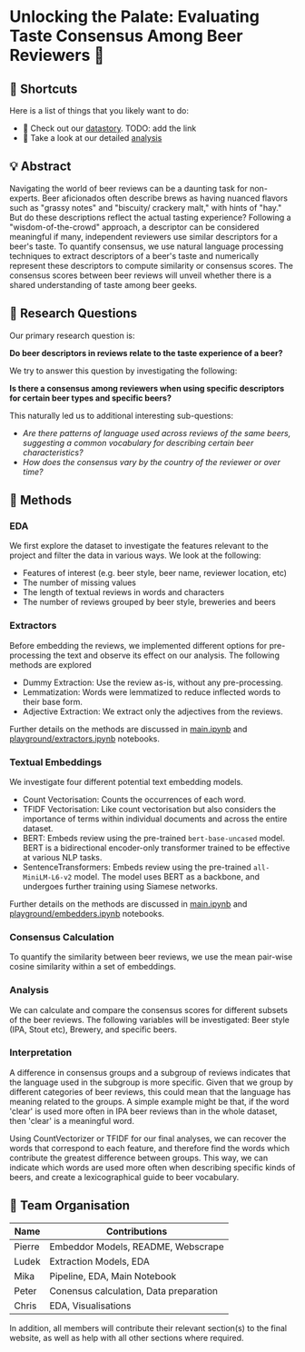 # Unlocking the Palate: Evaluating Taste Consensus Among Beer Reviewers 🍺

## 🔗 Shortcuts

Here is a list of things that you likely want to do:

- 🍿 Check out our [datastory](). TODO: add the link
- 🧪 Take a look at our detailed [analysis](main.ipynb) 

## 💡 Abstract

Navigating the world of beer reviews can be a daunting task for non-experts. Beer aficionados often describe brews as having nuanced flavors such as "grassy notes" and "biscuity/ crackery malt," with hints of "hay." But do these descriptions reflect the actual tasting experience? Following a "wisdom-of-the-crowd" approach, a descriptor can be considered meaningful if many, independent reviewers use similar descriptors for a beer's taste. To quantify consensus, we use natural language processing techniques to extract descriptors of a beer's taste and numerically represent these descriptors to compute similarity or consensus scores. The consensus scores between beer reviews will unveil whether there is a shared understanding of taste among beer geeks.

## 🔎 Research Questions

Our primary research question is:

**Do beer descriptors in reviews relate to the taste experience of a beer?**

We try to answer this question by investigating the following:

**Is there a consensus among reviewers when using specific descriptors for certain beer types and specific beers?**

This naturally led us to additional interesting sub-questions:

- *Are there patterns of language used across reviews of the same beers, suggesting a common vocabulary for describing certain beer characteristics?*
- *How does the consensus vary by the country of the reviewer or over time?*

## 🔮 Methods

### EDA

We first explore the dataset to investigate the features relevant to the project and filter the data in various ways. We look at the following:

- Features of interest (e.g. beer style, beer name, reviewer location, etc)
- The number of missing values
- The length of textual reviews in words and characters
- The number of reviews grouped by beer style, breweries and beers

### Extractors

Before embedding the reviews, we implemented different options for pre-processing the text and observe its effect on our analysis. The following methods are explored

- Dummy Extraction: Use the review as-is, without any pre-processing.
- Lemmatization: Words were lemmatized to reduce inflected words to their base form.
- Adjective Extraction: We extract only the adjectives from the reviews.

Further details on the methods are discussed in [main.ipynb](main.ipynb) and [playground/extractors.ipynb](playground/extractors.ipynb) notebooks.

### Textual Embeddings

We investigate four different potential text embedding models.

- Count Vectorisation: Counts the occurrences of each word.
- TFIDF Vectorisation: Like count vectorisation but also considers the importance of terms within individual documents and across the entire dataset.
- BERT: Embeds review using the pre-trained `bert-base-uncased` model. BERT is a bidirectional encoder-only transformer trained to be effective at various NLP tasks.
- SentenceTransformers: Embeds review using the pre-trained `all-MiniLM-L6-v2` model. The model uses BERT as a backbone, and undergoes further training using Siamese networks.

Further details on the methods are discussed in [main.ipynb](main.ipynb) and [playground/embedders.ipynb](playground/embedders.ipynb) notebooks.

### Consensus Calculation

To quantify the similarity between beer reviews, we use the mean pair-wise cosine similarity within a set of embeddings.

### Analysis

We can calculate and compare the consensus scores for different subsets of the beer reviews. The following variables will be investigated: Beer style (IPA, Stout etc), Brewery, and specific beers.

### Interpretation

A difference in consensus groups and a subgroup of reviews indicates that the language used in the subgroup is more specific. Given that we group by different categories of beer reviews, this could mean that the language has meaning related to the groups. A simple example might be that, if the word 'clear' is used more often in IPA beer reviews than in the whole dataset, then 'clear' is a meaningful word.

Using CountVectorizer or TFIDF for our final analyses, we can recover the words that correspond to each feature, and therefore find the words which contribute the greatest difference between groups. This way, we can indicate which words are used more often when describing specific kinds of beers, and create a lexicographical guide to beer vocabulary.


## 👥 Team Organisation

| Name   | Contributions                          |
| ------ | -------------------------------------- |
| Pierre | Embeddor Models, README, Webscrape     |
| Ludek  | Extraction Models, EDA                 |
| Mika   | Pipeline, EDA, Main Notebook           |
| Peter  | Conensus calculation, Data preparation |
| Chris  | EDA, Visualisations                    |

In addition, all members will contribute their relevant section(s) to the final website, as well as help with all other sections where required.

